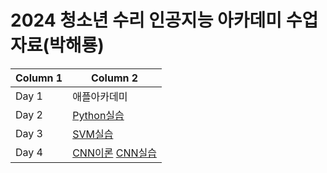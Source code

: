 # 2024 청소년 수리 인공지능 아카데미 수업 자료(박해룡)


| Column 1 | Column 2 |
|---|---|
| Day 1 | 애플아카데미 |
| Day 2 | [Python실습](https://github.com/Potdooshami/2024_teenager_Math_AI_Acadmy/blob/main/%EC%9D%B8%EA%B3%B5%EC%A7%80%EB%8A%A5%EC%88%98%ED%95%99%EC%95%84%EC%B9%B4%EB%8D%B0%EB%AF%B8.ipynb) |
| Day 3 | [SVM실습](https://github.com/Potdooshami/2024_teenager_Math_AI_Acadmy/blob/main/%EC%9D%B8%EA%B3%B5%EC%A7%80%EB%8A%A5%EC%95%84%EC%B9%B4%EB%8D%B0%EB%AF%B8day3_2%EC%8B%9C%EC%B0%A8_ipynb%EC%9D%98_%EC%82%AC%EB%B3%B8.ipynb)|
| Day 4 | [CNN이론](https://postechackr-my.sharepoint.com/:p:/g/personal/phrphr_postech_ac_kr/EVl3HU08tNhJuEmqljNy6wkBiDoQQAWmMnhfrFHTzJkb-A?e=sJ2yUL) [CNN실습](https://github.com/Potdooshami/2024_teenager_Math_AI_Acadmy/blob/main/%EC%B2%AD%EC%86%8C%EB%85%84_%EC%88%98%EB%A6%AC_%EC%9D%B8%EA%B3%B5%EC%A7%80%EB%8A%A5_%EC%95%84%EC%B9%B4%EB%8D%B0%EB%AF%B8_day4_ipynb%EC%9D%98_%EC%82%AC%EB%B3%B8.ipynb)|
